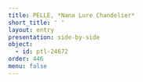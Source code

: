 ```yaml
---
title: PELLE, *Nana Lure Chandelier*
short_title: ' '
layout: entry
presentation: side-by-side
object:
  - id: ptl-24672
order: 446
menu: false
---
```

